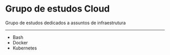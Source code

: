 # Grupo de estudos Cloud
Grupo de estudos dedicados a assuntos de infraestrutura

---

- Bash
- Docker
- Kubernetes
